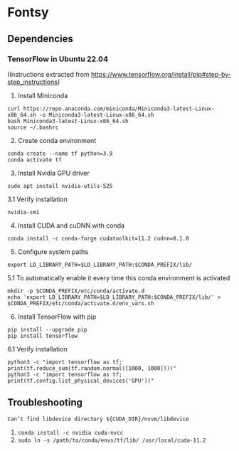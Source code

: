 # Fontsy

## Dependencies

### TensorFlow in Ubuntu 22.04

(Instructions extracted from https://www.tensorflow.org/install/pip#step-by-step_instructions)

1. Install Miniconda

```
curl https://repo.anaconda.com/miniconda/Miniconda3-latest-Linux-x86_64.sh -o Miniconda3-latest-Linux-x86_64.sh
bash Miniconda3-latest-Linux-x86_64.sh
source ~/.bashrc
```

2. Create conda environment

```
conda create --name tf python=3.9
conda activate tf
```

3. Install Nvidia GPU driver

```
sudo apt install nvidia-utils-525
```

3.1 Verify installation

```
nvidia-smi
```

4. Install CUDA and cuDNN with conda

```
conda install -c conda-forge cudatoolkit=11.2 cudnn=8.1.0
```

5. Configure system paths

```
export LD_LIBRARY_PATH=$LD_LIBRARY_PATH:$CONDA_PREFIX/lib/
```

5.1 To automatically enable it every time this conda environment is activated

```
mkdir -p $CONDA_PREFIX/etc/conda/activate.d
echo 'export LD_LIBRARY_PATH=$LD_LIBRARY_PATH:$CONDA_PREFIX/lib/' > $CONDA_PREFIX/etc/conda/activate.d/env_vars.sh
```

6. Install TensorFlow with pip

```
pip install --upgrade pip
pip install tensorflow
```

6.1 Verify installation

```
python3 -c "import tensorflow as tf; print(tf.reduce_sum(tf.random.normal([1000, 1000])))"
python3 -c "import tensorflow as tf; print(tf.config.list_physical_devices('GPU'))"
```

## Troubleshooting

`
Can’t find libdevice directory ${CUDA_DIR}/nvvm/libdevice
`
1. `conda install -c nvidia cuda-nvcc`
2. `sudo ln -s /path/to/conda/envs/tf/lib/ /usr/local/cuda-11.2`